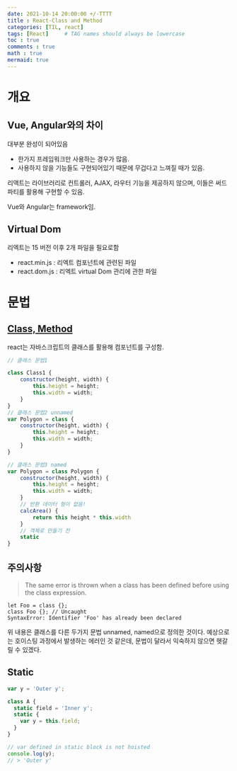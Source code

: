 ```yaml
---
date: 2021-10-14 20:00:00 +/-TTTT
title : React-Class and Method
categories: [TIL, react]
tags: [React]     # TAG names should always be lowercase
toc : true
comments : true
math : true
mermaid: true
---
```

# 개요
## Vue, Angular와의 차이
대부분 완성이 되어있음
- 한가지 프레임워크만 사용하는 경우가 많음.
- 사용하지 않을 기능들도 구현되어있기 때문에 무겁다고 느껴질 때가 있음.
  
리액트는 라이브러리로 컨트롤러, AJAX, 라우터 기능을 제공하지 않으며, 이들은 써드파티를 활용해 구현할 수 있음.

Vue와 Angular는 framework임.

## Virtual Dom
리엑트는 15 버전 이후 2개 파일을 필요로함
- react.min.js : 리엑트 컴포넌트에 관련된 파일
- react.dom.js : 리엑트 virtual Dom 관리에 관한 파일


# 문법

## [Class, Method](https://developer.mozilla.org/en-US/docs/Web/JavaScript/Reference/Statements/class)

react는 자바스크립트의 클래스를 활용해 컴포넌트를 구성함.

```js
// 클래스 문법1

class Class1 {
    constructor(height, width) {
        this.height = height;
        this.width = width;        
    }
}
// 클래스 문법2 unnamed
var Polygon = class {
    constructor(height, width) {
        this.height = height;
        this.width = width;
    }
}

// 클래스 문법3 named
var Polygon = class Polygon {
    constructor(height, width) {
        this.height = height;
        this.width = width;
    }
    // 반환 데이터 형이 없음!
    calcArea() {
        return this height * this.width
    }
    // 객체로 만들기 전
    static 
}
```

## 주의사항
>The same error is thrown when a class has been defined before using the class expression.
```
let Foo = class {};
class Foo {}; // Uncaught 
SyntaxError: Identifier 'Foo' has already been declared
```
위 내용은 클래스를 다른 두가지 문법 unnamed, named으로 정의한 것이다.
 예상으로는 호이스팅 과정에서 발생하는 에러인 것 같은데, 문법이 달라서 익숙하지 않으면 헷갈릴 수 있겠다.


## Static
```js
var y = 'Outer y';

class A {
  static field = 'Inner y';
  static {
    var y = this.field;
  }
}

// var defined in static block is not hoisted
console.log(y);
// > 'Outer y'
```


